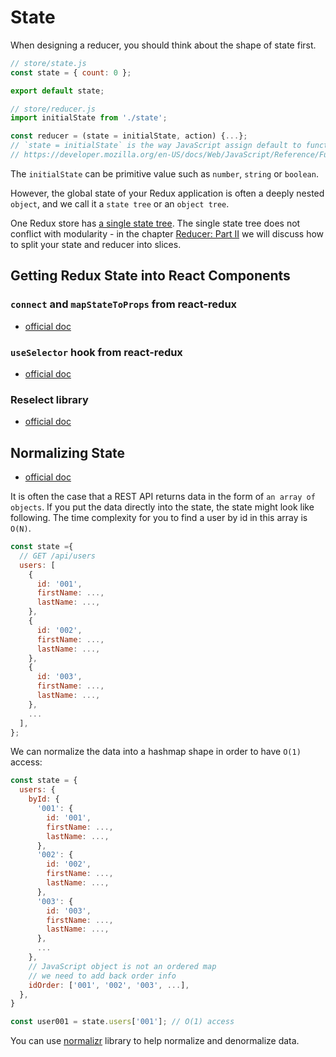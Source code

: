 # State

When designing a reducer, you should think about the shape of state first.

```js
// store/state.js
const state = { count: 0 };

export default state;
```

```js
// store/reducer.js
import initialState from './state';

const reducer = (state = initialState, action) {...};
// `state = initialState` is the way JavaScript assign default to function parameter
// https://developer.mozilla.org/en-US/docs/Web/JavaScript/Reference/Functions/Default_parameters
```

The `initialState` can be primitive value such as `number`, `string` or
`boolean`.

However, the global state of your Redux application is often a deeply nested
`object`, and we call it a `state tree` or an `object tree`.

One Redux store has
[a single state tree](https://redux.js.org/introduction/three-principles#single-source-of-truth).
The single state tree does not conflict with modularity - in the chapter
[Reducer: Part II](./reducer-part-two.md) we will discuss how to split your
state and reducer into slices.

## Getting Redux State into React Components

### `connect` and `mapStateToProps` from react-redux

- [official doc](https://react-redux.js.org/api/connect)

### `useSelector` hook from react-redux

- [official doc](https://react-redux.js.org/api/hooks#useselector)

### Reselect library

- [official doc](https://github.com/reduxjs/reselect/blob/master/README.md)

## Normalizing State

- [official doc](https://redux.js.org/recipes/structuring-reducers/normalizing-state-shape)

It is often the case that a REST API returns data in the form of
`an array of objects`. If you put the data directly into the state, the state
might look like following. The time complexity for you to find a user by id in
this array is `O(N)`.

```js
const state ={
  // GET /api/users
  users: [
    {
      id: '001',
      firstName: ...,
      lastName: ...,
    },
    {
      id: '002',
      firstName: ...,
      lastName: ...,
    },
    {
      id: '003',
      firstName: ...,
      lastName: ...,
    },
    ...
  ],
};
```

We can normalize the data into a hashmap shape in order to have `O(1)` access:

```js
const state = {
  users: {
    byId: {
      '001': {
        id: '001',
        firstName: ...,
        lastName: ...,
      },
      '002': {
        id: '002',
        firstName: ...,
        lastName: ...,
      },
      '003': {
        id: '003',
        firstName: ...,
        lastName: ...,
      },
      ...
    },
    // JavaScript object is not an ordered map
    // we need to add back order info
    idOrder: ['001', '002', '003', ...],
  },
}

const user001 = state.users['001']; // O(1) access
```

You can use [normalizr](https://github.com/paularmstrong/normalizr) library to
help normalize and denormalize data.
